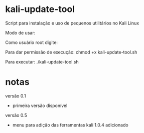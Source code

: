 kali-update-tool
================

Script para instalação e uso de pequenos utilitários no Kali Linux

Modo de usar:

Como usuário root digite:

Para dar permissão de execução:
chmod +x kali-update-tool.sh

Para executar:
./kali-update-tool.sh


notas
================

versão 0.1

- primeira versão disponível

versão 0.5

- menu para adição das ferramentas kali 1.0.4 adicionado